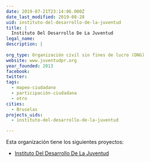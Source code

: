 ```yaml
---
date: 2019-07-21T23:14:06.000Z
date_last_modified: 2019-08-28
uid: instituto-del-desarrollo-de-la-juventud
title: |
  Instituto Del Desarrollo De La Juventud
legal_name: 
description: |
  
org_type: Organización civil sin fines de lucro (ONG)
website: www.juventudpr.org
year_founded: 2013
facebook: 
twitter: 
tags:
  - mapeo-ciudadano
  - participación-ciudadana
  - otro
cities: 
  - Bruselas
projects_uids:
  - instituto-del-desarrollo-de-la-juventud

---
```


Esta organización tiene los siguientes proyectos:

- [Instituto Del Desarrollo De La Juventud](/proyectos/instituto-del-desarrollo-de-la-juventud)
